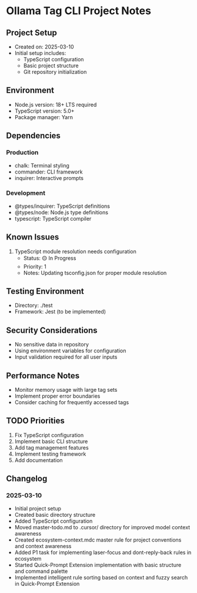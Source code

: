 # Ollama Tag CLI Project Notes

## Project Setup

- Created on: 2025-03-10
- Initial setup includes:
  - TypeScript configuration
  - Basic project structure
  - Git repository initialization

## Environment

- Node.js version: 18+ LTS required
- TypeScript version: 5.0+
- Package manager: Yarn

## Dependencies

### Production

- chalk: Terminal styling
- commander: CLI framework
- inquirer: Interactive prompts

### Development

- @types/inquirer: TypeScript definitions
- @types/node: Node.js type definitions
- typescript: TypeScript compiler

## Known Issues

1. TypeScript module resolution needs configuration
   - Status: 🟡 In Progress
   - Priority: 1
   - Notes: Updating tsconfig.json for proper module resolution

## Testing Environment

- Directory: ./test
- Framework: Jest (to be implemented)

## Security Considerations

- No sensitive data in repository
- Using environment variables for configuration
- Input validation required for all user inputs

## Performance Notes

- Monitor memory usage with large tag sets
- Implement proper error boundaries
- Consider caching for frequently accessed tags

## TODO Priorities

1. Fix TypeScript configuration
2. Implement basic CLI structure
3. Add tag management features
4. Implement testing framework
5. Add documentation

## Changelog

### 2025-03-10

- Initial project setup
- Created basic directory structure
- Added TypeScript configuration
- Moved master-todo.md to .cursor/ directory for improved model context awareness
- Created ecosystem-context.mdc master rule for project conventions and context awareness
- Added P1 task for implementing laser-focus and dont-reply-back rules in ecosystem
- Started Quick-Prompt Extension implementation with basic structure and command palette
- Implemented intelligent rule sorting based on context and fuzzy search in Quick-Prompt Extension
